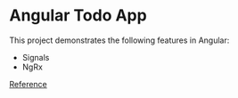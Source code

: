 # Angular Todo App

This project demonstrates the following features in Angular:

- Signals
- NgRx

[Reference](https://www.youtube.com/watch?v=g5TvjjeUzMs)
